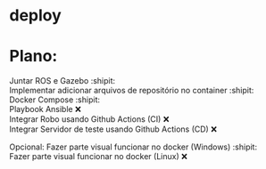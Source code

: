 # deploy


# Plano:

Juntar ROS e Gazebo  :shipit:    
Implementar adicionar arquivos de repositório no container :shipit:   
Docker Compose :shipit:  
Playbook Ansible :x:  
Integrar Robo usando Github Actions (CI) :x:  
Integrar Servidor de teste usando Github Actions (CD) :x:

Opcional:
Fazer parte visual funcionar no docker (Windows) :shipit:  
Fazer parte visual funcionar no docker (Linux) :x:  
